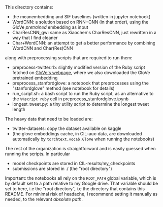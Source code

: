 This directory contains:
- the meanembedding and SIF baselines (written in jupyter notebook)
- WordCNN: a solution based on RNN+CNN (in that order), using the GloVe *pretrained* embedding as input
- CharResCNN_gw: same as Xiaochen's CharResCNN, just rewritten in a way that I find cleaner
- Char+WordCNN: an attempt to get a better performance by combining WordCNN and Char(Res)CNN

along with preprocessing scripts that are required to run them:
- preprocess-twitter.rb: slightly modified version of the Ruby script fetched on [GloVe's webpage](https://nlp.stanford.edu/projects/glove/), where we also downloaded the GloVe pretrained embedding
- preprocess_stanfordglove: a notebook that preprocesses using the "stanfordglove" method (see notebook for details)
- run_script.sh: a bash script to run the Ruby script, as an alternative to the `%%script ruby` cell in preprocess_stanfordglove.ipynb
- longest_tweet.py: a tiny utility script to determine the longest tweet length

The heavy data that need to be loaded are:
- twitter-datasets: copy the dataset available on kaggle
- (the glove embeddings cache, in CIL-aux-data, are downloaded automatically by `torchtext.vocab.GloVe` when running the notebooks)

The rest of the organization is straightforward and is easily guessed when running the scripts. In particular
- model checkpoints are stored in CIL-results/my_checkpoints
- submissions are stored in ./ (the "root directory")

Important: the notebooks all rely on the `ROOT_PATH` global variable, which is by default set to a path relative to my Google drive. That variable should be set to here, i.e the "root directory", i.e the directory that contains this README. For minimal risk of headache, I recommend setting it manually as needed, to the relevant *absolute path*.
